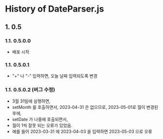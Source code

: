# History of DateParser.js

## 1. 0.5

### 1.1. 0.5.0.0

- 배포 시작

### 1.1. 0.5.0.1

- "+" 나 "-" 입력하면, 오늘 날짜 입력되도록 변경

### 1.1. 0.5.0.2 (버그 수정)

- 3월 31일에 실행하면,
- setMonth 를 호출하면서, 2023-04-31 은 없으므로, 2023-05-01로 월이 변경된 후에,
- setDate 가 나중에 호출되면서,
- 월이 1씩 잘못 되는 오류가 있었음.
- 예를 들어 2023-03-31 에 2023-04-03 을 입력하면 2023-05-03 으로 오류
